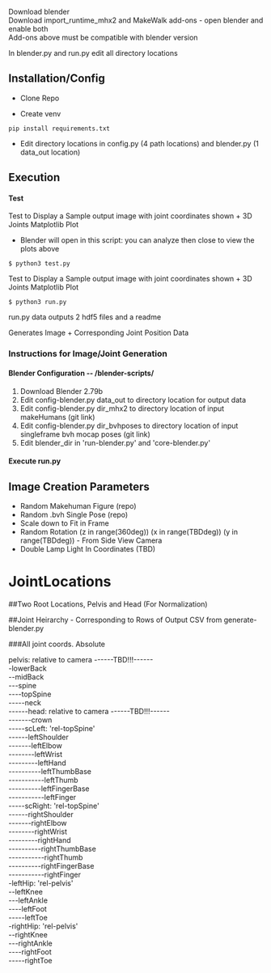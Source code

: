 Download blender   
Download import_runtime_mhx2 and MakeWalk add-ons - open blender and enable both  
Add-ons above must be compatible with blender version  

In blender.py and run.py edit all directory locations

## Installation/Config
- Clone Repo
* Create venv
```
pip install requirements.txt
```
- Edit directory locations in config.py (4 path locations) and blender.py (1 data_out location)  
## Execution
#### Test
Test to Display a Sample output image with joint coordinates shown + 3D Joints Matplotlib Plot  
- Blender will open in this script: you can analyze then close to view the plots above
```
$ python3 test.py
```
Test to Display a Sample output image with joint coordinates shown + 3D Joints Matplotlib Plot
```
$ python3 run.py
```

run.py data outputs 2 hdf5 files and a readme










Generates Image + Corresponding Joint Position Data

### Instructions for Image/Joint Generation
#### Blender Configuration -- /blender-scripts/
1. Download Blender 2.79b
2. Edit config-blender.py data_out to directory location for output data
2. Edit config-blender.py dir_mhx2 to directory location of input makeHumans (git link)
2. Edit config-blender.py dir_bvhposes to directory location of input singleframe bvh mocap poses (git link)
3. Edit blender_dir in 'run-blender.py' and 'core-blender.py'
#### Execute run.py

## Image Creation Parameters

-   Random Makehuman Figure (repo)
-   Random .bvh Single Pose (repo)
-   Scale down to Fit in Frame
-   Random Rotation (z in range(360deg)) (x in range(TBDdeg)) (y in range(TBDdeg)) - From Side View Camera
-   Double Lamp Light In Coordinates (TBD)

# JointLocations

##Two Root Locations, Pelvis and Head (For Normalization)

##Joint Heirarchy - Corresponding to Rows of Output CSV from generate-blender.py

###All joint coords. Absolute

pelvis: relative to camera ------TBD!!!------  
-lowerBack  
--midBack  
---spine  
----topSpine  
-----neck  
------head: relative to camera ------TBD!!!------  
-------crown  
-----scLeft: 'rel-topSpine'  
------leftShoulder  
-------leftElbow  
--------leftWrist  
---------leftHand  
----------leftThumbBase  
-----------leftThumb  
----------leftFingerBase  
-----------leftFinger   
-----scRight: 'rel-topSpine'  
------rightShoulder  
-------rightElbow  
--------rightWrist  
---------rightHand  
----------rightThumbBase  
-----------rightThumb  
----------rightFingerBase  
-----------rightFinger  
-leftHip: 'rel-pelvis'  
--leftKnee  
---leftAnkle  
----leftFoot  
-----leftToe  
-rightHip: 'rel-pelvis'  
--rightKnee  
---rightAnkle  
----rightFoot  
-----rightToe  
 